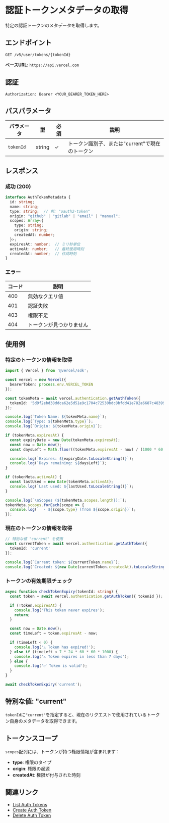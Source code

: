 # 認証トークンメタデータの取得

特定の認証トークンのメタデータを取得します。

## エンドポイント

```
GET /v5/user/tokens/{tokenId}
```

**ベースURL**: `https://api.vercel.com`

## 認証

```
Authorization: Bearer <YOUR_BEARER_TOKEN_HERE>
```

## パスパラメータ

| パラメータ | 型 | 必須 | 説明 |
|----------|------|------|------|
| `tokenId` | string | ✓ | トークン識別子、または"current"で現在のトークン |

## レスポンス

### 成功 (200)

```typescript
interface AuthTokenMetadata {
  id: string;
  name: string;
  type: string;  // 例: "oauth2-token"
  origin: "github" | "gitlab" | "email" | "manual";
  scopes: Array<{
    type: string;
    origin: string;
    createdAt: number;
  }>;
  expiresAt: number;  // ミリ秒単位
  activeAt: number;   // 最終使用時刻
  createdAt: number;  // 作成時刻
}
```

### エラー

| コード | 説明 |
|-------|------|
| 400 | 無効なクエリ値 |
| 401 | 認証失敗 |
| 403 | 権限不足 |
| 404 | トークンが見つかりません |

## 使用例

### 特定のトークンの情報を取得

```typescript
import { Vercel } from '@vercel/sdk';

const vercel = new Vercel({
  bearerToken: process.env.VERCEL_TOKEN
});

const tokenMeta = await vercel.authentication.getAuthToken({
  tokenId: '5d9f2ebd38ddca62e5d51e9c1704c72530bdc8bfdd41e782a6687c48399e8391'
});

console.log(`Token Name: ${tokenMeta.name}`);
console.log(`Type: ${tokenMeta.type}`);
console.log(`Origin: ${tokenMeta.origin}`);

if (tokenMeta.expiresAt) {
  const expiryDate = new Date(tokenMeta.expiresAt);
  const now = Date.now();
  const daysLeft = Math.floor((tokenMeta.expiresAt - now) / (1000 * 60 * 60 * 24));

  console.log(`Expires: ${expiryDate.toLocaleString()}`);
  console.log(`Days remaining: ${daysLeft}`);
}

if (tokenMeta.activeAt) {
  const lastUsed = new Date(tokenMeta.activeAt);
  console.log(`Last used: ${lastUsed.toLocaleString()}`);
}

console.log(`\nScopes (${tokenMeta.scopes.length}):`);
tokenMeta.scopes.forEach(scope => {
  console.log(`  - ${scope.type} (from ${scope.origin})`);
});
```

### 現在のトークンの情報を取得

```typescript
// 特別な値 "current" を使用
const currentToken = await vercel.authentication.getAuthToken({
  tokenId: 'current'
});

console.log(`Current token: ${currentToken.name}`);
console.log(`Created: ${new Date(currentToken.createdAt).toLocaleString()}`);
```

### トークンの有効期限チェック

```typescript
async function checkTokenExpiry(tokenId: string) {
  const token = await vercel.authentication.getAuthToken({ tokenId });

  if (!token.expiresAt) {
    console.log('This token never expires');
    return;
  }

  const now = Date.now();
  const timeLeft = token.expiresAt - now;

  if (timeLeft < 0) {
    console.log('⚠️ Token has expired!');
  } else if (timeLeft < 7 * 24 * 60 * 60 * 1000) {
    console.log('⚠️ Token expires in less than 7 days');
  } else {
    console.log('✅ Token is valid');
  }
}

await checkTokenExpiry('current');
```

## 特別な値: "current"

`tokenId`に`"current"`を指定すると、現在のリクエストで使用されているトークン自身のメタデータを取得できます。

## トークンスコープ

`scopes`配列には、トークンが持つ権限情報が含まれます：

- **type**: 権限のタイプ
- **origin**: 権限の起源
- **createdAt**: 権限が付与された時刻

## 関連リンク

- [List Auth Tokens](/docs/services/vercel/docs/rest-api/reference/endpoints/authentication/list-auth-tokens.md)
- [Create Auth Token](/docs/services/vercel/docs/rest-api/reference/endpoints/authentication/create-an-auth-token.md)
- [Delete Auth Token](/docs/services/vercel/docs/rest-api/reference/endpoints/authentication/delete-an-authentication-token.md)
